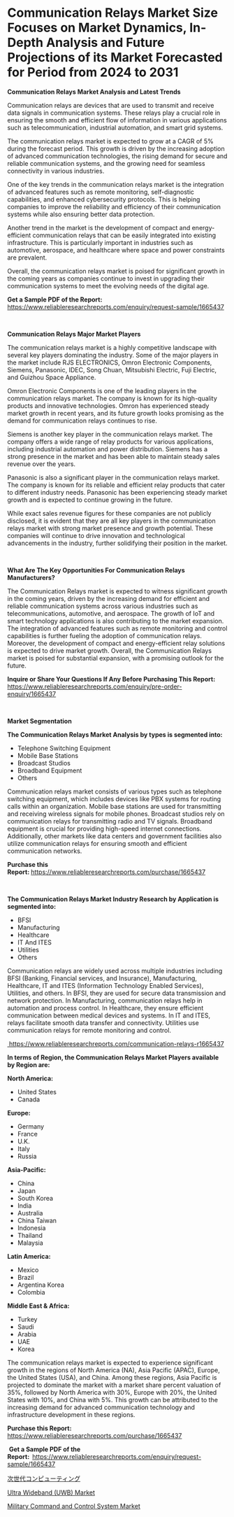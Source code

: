 <p><h1>Communication Relays Market Size Focuses on Market Dynamics, In-Depth Analysis and Future Projections of its Market Forecasted for Period from 2024 to 2031</h1></p><p><strong>Communication Relays Market Analysis and Latest Trends</strong></p>
<p><p>Communication relays are devices that are used to transmit and receive data signals in communication systems. These relays play a crucial role in ensuring the smooth and efficient flow of information in various applications such as telecommunication, industrial automation, and smart grid systems.</p><p>The communication relays market is expected to grow at a CAGR of 5% during the forecast period. This growth is driven by the increasing adoption of advanced communication technologies, the rising demand for secure and reliable communication systems, and the growing need for seamless connectivity in various industries.</p><p>One of the key trends in the communication relays market is the integration of advanced features such as remote monitoring, self-diagnostic capabilities, and enhanced cybersecurity protocols. This is helping companies to improve the reliability and efficiency of their communication systems while also ensuring better data protection.</p><p>Another trend in the market is the development of compact and energy-efficient communication relays that can be easily integrated into existing infrastructure. This is particularly important in industries such as automotive, aerospace, and healthcare where space and power constraints are prevalent.</p><p>Overall, the communication relays market is poised for significant growth in the coming years as companies continue to invest in upgrading their communication systems to meet the evolving needs of the digital age.</p></p>
<p><strong>Get a Sample PDF of the Report:&nbsp;</strong> <a href="https://www.reliableresearchreports.com/enquiry/request-sample/1665437">https://www.reliableresearchreports.com/enquiry/request-sample/1665437</a></p>
<p>&nbsp;</p>
<p><strong>Communication Relays Major Market Players</strong></p>
<p><p>The communication relays market is a highly competitive landscape with several key players dominating the industry. Some of the major players in the market include RJS ELECTRONICS, Omron Electronic Components, Siemens, Panasonic, IDEC, Song Chuan, Mitsubishi Electric, Fuji Electric, and Guizhou Space Appliance.</p><p>Omron Electronic Components is one of the leading players in the communication relays market. The company is known for its high-quality products and innovative technologies. Omron has experienced steady market growth in recent years, and its future growth looks promising as the demand for communication relays continues to rise.</p><p>Siemens is another key player in the communication relays market. The company offers a wide range of relay products for various applications, including industrial automation and power distribution. Siemens has a strong presence in the market and has been able to maintain steady sales revenue over the years.</p><p>Panasonic is also a significant player in the communication relays market. The company is known for its reliable and efficient relay products that cater to different industry needs. Panasonic has been experiencing steady market growth and is expected to continue growing in the future.</p><p>While exact sales revenue figures for these companies are not publicly disclosed, it is evident that they are all key players in the communication relays market with strong market presence and growth potential. These companies will continue to drive innovation and technological advancements in the industry, further solidifying their position in the market.</p></p>
<p>&nbsp;</p>
<p><strong>What Are The Key Opportunities For Communication Relays Manufacturers?</strong></p>
<p><p>The Communication Relays market is expected to witness significant growth in the coming years, driven by the increasing demand for efficient and reliable communication systems across various industries such as telecommunications, automotive, and aerospace. The growth of IoT and smart technology applications is also contributing to the market expansion. The integration of advanced features such as remote monitoring and control capabilities is further fueling the adoption of communication relays. Moreover, the development of compact and energy-efficient relay solutions is expected to drive market growth. Overall, the Communication Relays market is poised for substantial expansion, with a promising outlook for the future.</p></p>
<p><strong>Inquire or Share Your Questions If Any Before Purchasing This Report:</strong> <a href="https://www.reliableresearchreports.com/enquiry/pre-order-enquiry/1665437">https://www.reliableresearchreports.com/enquiry/pre-order-enquiry/1665437</a></p>
<p>&nbsp;</p>
<p><strong>Market Segmentation</strong></p>
<p><strong>The Communication Relays Market Analysis by types is segmented into:</strong></p>
<p><ul><li>Telephone Switching Equipment</li><li>Mobile Base Stations</li><li>Broadcast Studios</li><li>Broadband Equipment</li><li>Others</li></ul></p>
<p><p>Communication relays market consists of various types such as telephone switching equipment, which includes devices like PBX systems for routing calls within an organization. Mobile base stations are used for transmitting and receiving wireless signals for mobile phones. Broadcast studios rely on communication relays for transmitting radio and TV signals. Broadband equipment is crucial for providing high-speed internet connections. Additionally, other markets like data centers and government facilities also utilize communication relays for ensuring smooth and efficient communication networks.</p></p>
<p><strong>Purchase this Report:&nbsp;</strong><a href="https://www.reliableresearchreports.com/purchase/1665437">https://www.reliableresearchreports.com/purchase/1665437</a></p>
<p>&nbsp;</p>
<p><strong>The Communication Relays Market Industry Research by Application is segmented into:</strong></p>
<p><ul><li>BFSI</li><li>Manufacturing</li><li>Healthcare</li><li>IT And ITES</li><li>Utilities</li><li>Others</li></ul></p>
<p><p>Communication relays are widely used across multiple industries including BFSI (Banking, Financial services, and Insurance), Manufacturing, Healthcare, IT and ITES (Information Technology Enabled Services), Utilities, and others. In BFSI, they are used for secure data transmission and network protection. In Manufacturing, communication relays help in automation and process control. In Healthcare, they ensure efficient communication between medical devices and systems. In IT and ITES, relays facilitate smooth data transfer and connectivity. Utilities use communication relays for remote monitoring and control.</p></p>
<p><a href="https://www.reliableresearchreports.com/communication-relays-r1665437">&nbsp;https://www.reliableresearchreports.com/communication-relays-r1665437</a></p>
<p><strong>In terms of Region, the Communication Relays Market Players available by Region are:</strong></p>
<p>
    <p> <strong> North America: </strong>
        <ul>
            <li>United States</li>
            <li>Canada</li>
        </ul>
        </p> 
    <p> <strong> Europe: </strong>
        <ul>
            <li>Germany</li>
            <li>France</li>
            <li>U.K.</li>
            <li>Italy</li>
            <li>Russia</li>
        </ul>
        </p> 
    <p> <strong> Asia-Pacific: </strong>
        <ul>
            <li>China</li>
            <li>Japan</li>
            <li>South Korea</li>
            <li>India</li>
            <li>Australia</li>
            <li>China Taiwan</li>
            <li>Indonesia</li>
            <li>Thailand</li>
            <li>Malaysia</li>
        </ul>
        </p> 
    <p> <strong> Latin America: </strong>
        <ul>
            <li>Mexico</li>
            <li>Brazil</li>
            <li>Argentina Korea</li>
            <li>Colombia</li>
        </ul>
        </p> 
    <p> <strong> Middle East & Africa: </strong>
        <ul>
            <li>Turkey</li>
            <li>Saudi</li>
            <li>Arabia</li>
            <li>UAE</li>
            <li>Korea</li>
        </ul>
    </p>
    </p>
<p><p>The communication relays market is expected to experience significant growth in the regions of North America (NA), Asia Pacific (APAC), Europe, the United States (USA), and China. Among these regions, Asia Pacific is projected to dominate the market with a market share percent valuation of 35%, followed by North America with 30%, Europe with 20%, the United States with 10%, and China with 5%. This growth can be attributed to the increasing demand for advanced communication technology and infrastructure development in these regions.</p></p>
<p><strong>Purchase this Report: </strong><a href="https://www.reliableresearchreports.com/purchase/1665437">https://www.reliableresearchreports.com/purchase/1665437</a></p>
<p>&nbsp;<strong>Get a Sample PDF of the Report:&nbsp;&nbsp;</strong><a href="https://www.reliableresearchreports.com/enquiry/request-sample/1665437">https://www.reliableresearchreports.com/enquiry/request-sample/1665437</a></p>
<p><strong></strong></p>
<p><p><a href="https://github.com/CloydAbbott2023/Market-Research-Report-List-1/blob/main/310814720239.md">次世代コンピューティング</a></p><p><a href="https://github.com/kosella/Market-Research-Report-List-2/blob/main/ultra-wideband-uwb-market.md">Ultra Wideband (UWB) Market</a></p><p><a href="https://github.com/nathandecarvalho/Market-Research-Report-List-2/blob/main/military-command-and-control-system-market.md">Military Command and Control System Market</a></p></p>